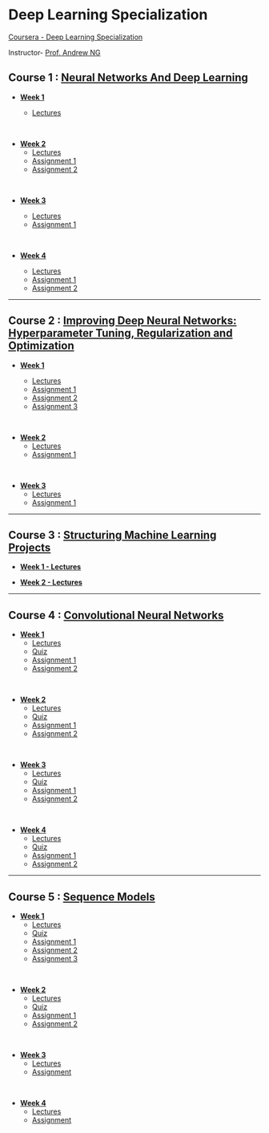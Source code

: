 # Deep Learning Specialization


[Coursera - Deep Learning Specialization](https://www.coursera.org/specializations/deep-learning)

Instructor- [Prof. Andrew NG](https://www.andrewng.org/)


## Course 1 : [Neural Networks And Deep Learning](https://github.com/greyhatguy007/deep-learning-specialization/tree/main/C1-NeuralNetworksAndDeepLearning)

- [<b> Week 1 </b> ](https://github.com/greyhatguy007/deep-learning-specialization/tree/main/C1-NeuralNetworksAndDeepLearning/week1/)
 
    - [Lectures](https://github.com/greyhatguy007/deep-learning-specialization/tree/main/C1-NeuralNetworksAndDeepLearning/week1/lectures)
 
 <br/>

- [<b> Week 2 </b> ](https://github.com/greyhatguy007/deep-learning-specialization/tree/main/C1-NeuralNetworksAndDeepLearning/week2/)
    - [Lectures](https://github.com/greyhatguy007/deep-learning-specialization/tree/main/C1-NeuralNetworksAndDeepLearning/week2/lectures)
    - [Assignment 1](https://github.com/greyhatguy007/deep-learning-specialization/tree/main/C1-NeuralNetworksAndDeepLearning/week2/W2A1)
    - [Assignment 2](https://github.com/greyhatguy007/deep-learning-specialization/tree/main/C1-NeuralNetworksAndDeepLearning/week2/W2A2)

<br/>

- [<b> Week 3 </b> ](https://github.com/greyhatguy007/deep-learning-specialization/tree/main/C1-NeuralNetworksAndDeepLearning/week3/)

    - [Lectures](https://github.com/greyhatguy007/deep-learning-specialization/tree/main/C1-NeuralNetworksAndDeepLearning/week3/lectures)
    - [Assignment 1](https://github.com/greyhatguy007/deep-learning-specialization/tree/main/C1-NeuralNetworksAndDeepLearning/week3/W3A1)

<br/>

- [<b> Week 4 </b> ](https://github.com/greyhatguy007/deep-learning-specialization/tree/main/C1-NeuralNetworksAndDeepLearning/week4/)

    - [Lectures](https://github.com/greyhatguy007/deep-learning-specialization/tree/main/C1-NeuralNetworksAndDeepLearning/week4/lectures)
    - [Assignment 1](https://github.com/greyhatguy007/deep-learning-specialization/tree/main/C1-NeuralNetworksAndDeepLearning/week4/W4A1)
    - [Assignment 2](https://github.com/greyhatguy007/deep-learning-specialization/tree/main/C1-NeuralNetworksAndDeepLearning/week4/W4A2)

<hr/>

## Course 2 : [Improving Deep Neural Networks: Hyperparameter Tuning, Regularization and Optimization](https://github.com/greyhatguy007/deep-learning-specialization/tree/main/C2-Improving%20Deep%20Neural%20Networks:%20Hyperparameter%20Tuning%2C%20Regularization%20and%20Optimization)

- [<b> Week 1</b>](https://github.com/greyhatguy007/deep-learning-specialization/tree/main/C2-Improving%20Deep%20Neural%20Networks:%20Hyperparameter%20Tuning%2C%20Regularization%20and%20Optimization/week1)

    - [Lectures](https://github.com/greyhatguy007/deep-learning-specialization/tree/main/C2-Improving%20Deep%20Neural%20Networks:%20Hyperparameter%20Tuning%2C%20Regularization%20and%20Optimization/week1/lectures)
    - [Assignment 1](https://github.com/greyhatguy007/deep-learning-specialization/tree/main/C2-Improving%20Deep%20Neural%20Networks:%20Hyperparameter%20Tuning%2C%20Regularization%20and%20Optimization/week1/programming%20assignments/W1A1)
    - [Assignment 2](https://github.com/greyhatguy007/deep-learning-specialization/tree/main/C2-Improving%20Deep%20Neural%20Networks:%20Hyperparameter%20Tuning%2C%20Regularization%20and%20Optimization/week1/programming%20assignments/W1A2)
    - [Assignment 3](https://github.com/greyhatguy007/deep-learning-specialization/tree/main/C2-Improving%20Deep%20Neural%20Networks:%20Hyperparameter%20Tuning%2C%20Regularization%20and%20Optimization/week1/programming%20assignments/W1A3)

<br/>

- [<b> Week 2</b>](https://github.com/greyhatguy007/deep-learning-specialization/tree/main/C2-Improving%20Deep%20Neural%20Networks:%20Hyperparameter%20Tuning%2C%20Regularization%20and%20Optimization/week2)
    - [Lectures](https://github.com/greyhatguy007/deep-learning-specialization/tree/main/C2-Improving%20Deep%20Neural%20Networks:%20Hyperparameter%20Tuning%2C%20Regularization%20and%20Optimization/week2/lectures)
    - [Assignment 1](https://github.com/greyhatguy007/deep-learning-specialization/tree/main/C2-Improving%20Deep%20Neural%20Networks:%20Hyperparameter%20Tuning%2C%20Regularization%20and%20Optimization/week2/pogramming%20assignments/W2A1)

<br/>

- [<b> Week 3</b>](https://github.com/greyhatguy007/deep-learning-specialization/tree/main/C2-Improving%20Deep%20Neural%20Networks:%20Hyperparameter%20Tuning%2C%20Regularization%20and%20Optimization/week3)
    - [Lectures](https://github.com/greyhatguy007/deep-learning-specialization/tree/main/C2-Improving%20Deep%20Neural%20Networks:%20Hyperparameter%20Tuning%2C%20Regularization%20and%20Optimization/week3/lectures)
    - [Assignment 1](https://github.com/greyhatguy007/deep-learning-specialization/tree/main/C2-Improving%20Deep%20Neural%20Networks:%20Hyperparameter%20Tuning%2C%20Regularization%20and%20Optimization/week3/programming%20assignments/W3A1)


<hr/>

## Course 3 : [Structuring Machine Learning Projects](https://github.com/greyhatguy007/deep-learning-specialization/tree/main/C3-Structuring%20Machine%20Learning%20Projects)

- [<b> Week 1 - Lectures </b>](https://github.com/greyhatguy007/deep-learning-specialization/tree/main/C3-Structuring%20Machine%20Learning%20Projects/week1)

- [<b> Week 2 - Lectures </b>](https://github.com/greyhatguy007/deep-learning-specialization/tree/main/C3-Structuring%20Machine%20Learning%20Projects/week2)


<hr/>

## Course 4 : [Convolutional Neural Networks](/C4-Convolutional%20Neural%20Networks/)

- [<b>Week 1</b>](/C4-Convolutional%20Neural%20Networks/week1/)
  - [Lectures](/C4-Convolutional%20Neural%20Networks/week1/lectures/)
  - [Quiz](/C4-Convolutional%20Neural%20Networks/week1/Quiz%20-%20The%20Basics%20of%20ConvNets%20/)
  - [Assignment 1](/C4-Convolutional%20Neural%20Networks/week1/W1A1/)
  - [Assignment 2](/C4-Convolutional%20Neural%20Networks/week1/W1A2/)

<br/>

- [<b>Week 2</b>](/C4-Convolutional%20Neural%20Networks/week2/)
  - [Lectures](/C4-Convolutional%20Neural%20Networks/week2/lectures)
  - [Quiz](/C4-Convolutional%20Neural%20Networks/week2/Quiz%20-%20Deep%20Convolutional%20Models)
  - [Assignment 1](/C4-Convolutional%20Neural%20Networks/week2/W2A1/)
  - [Assignment 2](/C4-Convolutional%20Neural%20Networks/week2/W2A2/)
  
<br/>  

- [<b>Week 3</b>](/C4-Convolutional%20Neural%20Networks/week3/)
  - [Lectures](/C4-Convolutional%20Neural%20Networks/week3/lectures/)
  - [Quiz](/C4-Convolutional%20Neural%20Networks/week3/Quiz%20-%20Detection%20Algorithms%20/)
  - [Assignment 1](/C4-Convolutional%20Neural%20Networks/week3/C4W3A1)
  - [Assignment 2](/C4-Convolutional%20Neural%20Networks/week3/C4w3A2)

<br/>

- [<b>Week 4</b>](/C4-Convolutional%20Neural%20Networks/week4/)
  - [Lectures](/C4-Convolutional%20Neural%20Networks/week4/lectures/)
  - [Quiz](/C4-Convolutional%20Neural%20Networks/week4/Quiz%20-%20Special%20Applications:%20Face%20Recognition%20&%20Neural%20Style%20Transfer)
  - [Assignment 1](/C4-Convolutional%20Neural%20Networks/week4/C4W4A1/)
  - [Assignment 2](/C4-Convolutional%20Neural%20Networks/week4/C4W4A2/)


<hr/>

## Course 5 : [Sequence Models](https://github.com/greyhatguy007/deep-learning-specialization/blob/d7a48b1e106541b69183f2fc15ca99fa24153237/C5-sequence-models)

- [<b>Week 1</b>](https://github.com/greyhatguy007/deep-learning-specialization/blob/d7a48b1e106541b69183f2fc15ca99fa24153237/C5-sequence-models/week1)
  - [Lectures](https://github.com/greyhatguy007/deep-learning-specialization/blob/d7a48b1e106541b69183f2fc15ca99fa24153237/C5-sequence-models/week1/notes)
  - [Quiz](/C5-sequence-models/week1/q1-RNN)
  - [Assignment 1](C5-sequence-models/week1/C5W1A1)
  - [Assignment 2](C5-sequence-models/week1/C5W1A2)
  - [Assignment 3](C5-sequence-models/week1/C5W1A3)
  
<br/>

- [<b>Week 2</b>](https://github.com/greyhatguy007/deep-learning-specialization/blob/d7a48b1e106541b69183f2fc15ca99fa24153237/C5-sequence-models/week2)
  - [Lectures](C5-sequence-models/week2/notes)
  - [Quiz](C5-sequence-models/week2/q1-nlp-and-word-embeddings)
  - [Assignment 1](C5-sequence-models/week2/C5W2A1)
  - [Assignment 2](C5-sequence-models/week2/C5W2A2)
<br/>

- [<b>Week 3</b>](https://github.com/greyhatguy007/deep-learning-specialization/blob/d7a48b1e106541b69183f2fc15ca99fa24153237/C5-sequence-models/week3)
  - [Lectures](https://github.com/greyhatguy007/deep-learning-specialization/blob/1503d780cae29992a57c93eebbf42199c72df388/C5-sequence-models/week3/notes)
  - [Assignment ](https://github.com/greyhatguy007/deep-learning-specialization/blob/1503d780cae29992a57c93eebbf42199c72df388/C5-sequence-models/week3/C5W3A1)
<br/>

- [<b>Week 4</b>](https://github.com/greyhatguy007/deep-learning-specialization/blob/d7a48b1e106541b69183f2fc15ca99fa24153237/C5-sequence-models/week4)
  - [Lectures](https://github.com/greyhatguy007/deep-learning-specialization/blob/1503d780cae29992a57c93eebbf42199c72df388/C5-sequence-models/week4/notes)
  - [Assignment](https://github.com/greyhatguy007/deep-learning-specialization/blob/1503d780cae29992a57c93eebbf42199c72df388/C5-sequence-models/week4/C5W4A1)

